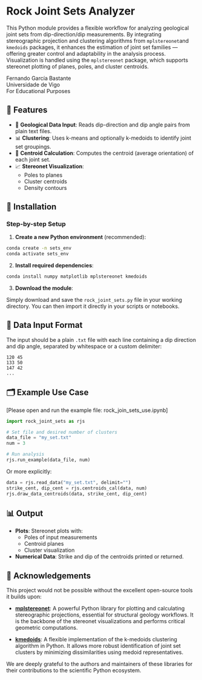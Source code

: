 # Rock Joint Sets Analyzer

This Python module provides a flexible workflow for analyzing geological joint sets from dip-direction/dip measurements. By integrating stereographic projection and clustering algorithms from `mplstereonet`and `kmedoids` packages, it enhances the estimation of joint set families — offering greater control and adaptability in the analysis process. Visualization is handled using the `mplstereonet` package, which supports stereonet plotting of planes, poles, and cluster centroids.

Fernando García Bastante<br>
Universidade de Vigo<br>
For Educational Purposes


## 📌 Features

- 🧭 **Geological Data Input**: Reads dip-direction and dip angle pairs from plain text files.
- 📊 **Clustering**: Uses k-means and optionally k-medoids to identify joint set groupings.
- 📐 **Centroid Calculation**: Computes the centroid (average orientation) of each joint set.
- 📈 **Stereonet Visualization**:
  - Poles to planes
  - Cluster centroids
  - Density contours
  

## 🔧 Installation

### Step-by-step Setup

1. **Create a new Python environment** (recommended):
```bash
conda create -n sets_env
conda activate sets_env
```

2. **Install required dependencies**:
```bash
conda install numpy matplotlib mplstereonet kmedoids
```

3. **Download the module**:

Simply download and save the `rock_joint_sets.py` file in your working directory. You can then import it directly in your scripts or notebooks.


## 📁 Data Input Format

The input should be a plain `.txt` file with each line containing a dip direction and dip angle, separated by whitespace or a custom delimiter:

```
120 45
133 50
147 42
...
```

## 🗂️ Example Use Case

[Please open and run the example file: rock_join_sets_use.ipynb]

```python
import rock_joint_sets as rjs

# Set file and desired number of clusters
data_file = "my_set.txt"
num = 3

# Run analysis
rjs.run_example(data_file, num)
```

Or more explicitly:

```python
data = rjs.read_data("my_set.txt", delimit="")
strike_cent, dip_cent = rjs.centroids_cal(data, num)
rjs.draw_data_centroids(data, strike_cent, dip_cent)
```



## 📊 Output

- **Plots**: Stereonet plots with:
  - Poles of input measurements
  - Centroid planes
  - Cluster visualization
- **Numerical Data**: Strike and dip of the centroids printed or returned.


## 🙏 Acknowledgements

This project would not be possible without the excellent open-source tools it builds upon:

- **[mplstereonet](https://github.com/joferkington/mplstereonet)**: A powerful Python library for plotting and calculating stereographic projections, essential for structural geology workflows. It is the backbone of the stereonet visualizations and performs critical geometric computations.

- **[kmedoids](https://github.com/kno10/python-kmedoids)**: A flexible implementation of the k-medoids clustering algorithm in Python. It allows more robust identification of joint set clusters by minimizing dissimilarities using medoid representatives.

We are deeply grateful to the authors and maintainers of these libraries for their contributions to the scientific Python ecosystem.
